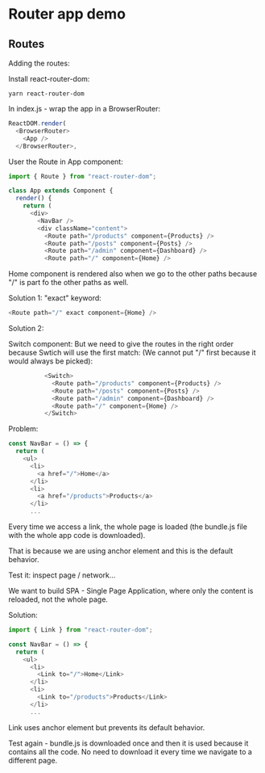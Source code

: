 # Router app demo

## Routes

Adding the routes:

Install react-router-dom:
```
yarn react-router-dom
```

In index.js - wrap the app in a BrowserRouter:
```javascript
ReactDOM.render(
  <BrowserRouter>
    <App />
  </BrowserRouter>,
```

User the Route in App component:
```javascript
import { Route } from "react-router-dom";

class App extends Component {
  render() {
    return (
      <div>
        <NavBar />
        <div className="content">
          <Route path="/products" component={Products} />
          <Route path="/posts" component={Posts} />
          <Route path="/admin" component={Dashboard} />
          <Route path="/" component={Home} />
```

Home component is rendered also when we go to the other paths because "/" is part fo the other paths as well.

Solution 1: "exact" keyword:

```javascript
<Route path="/" exact component={Home} />
```

Solution 2: 

Switch component: But we need to give the routes in the right order because Swtich will use the first match: (We cannot put "/" first because it would always be picked):

```javascript
          <Switch>
            <Route path="/products" component={Products} />
            <Route path="/posts" component={Posts} />
            <Route path="/admin" component={Dashboard} />
            <Route path="/" component={Home} />
          </Switch>
```

Problem: 
```javascript
const NavBar = () => {
  return (
    <ul>
      <li>
        <a href="/">Home</a>
      </li>
      <li>
        <a href="/products">Products</a>
      </li>
      ...
```

Every time we access a link, the whole page is loaded (the bundle.js file with the whole app code is downloaded).

That is because we are using anchor element and this is the default behavior.

Test it: inspect page / network...

We want to build SPA - Single Page Application, where only the content is reloaded, not the whole page.

Solution:

```javascript
import { Link } from "react-router-dom";

const NavBar = () => {
  return (
    <ul>
      <li>
        <Link to="/">Home</Link>
      </li>
      <li>
        <Link to="/products">Products</Link>
      </li>
      ...
```

Link uses anchor element but prevents its default behavior.

Test again - bundle.js is downloaded once and then it is used because it contains all the code. No need to download it every time we navigate to a different page.
